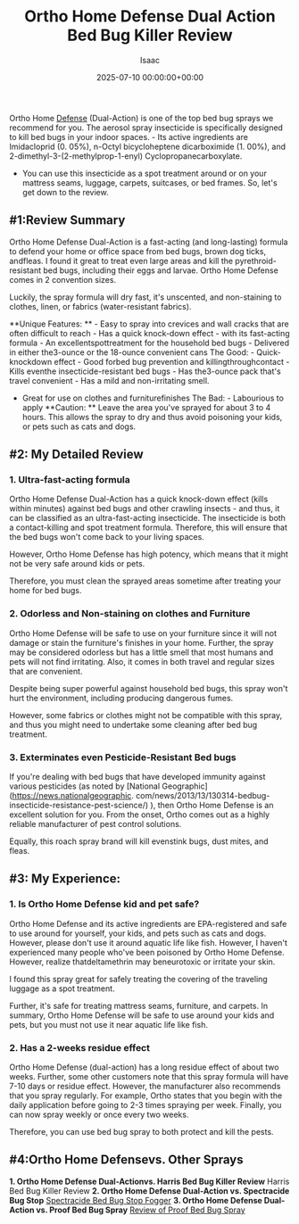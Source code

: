 ﻿---
title: Ortho Home Defense Dual Action Bed Bug Killer Review
description: Ortho Home Defense Dual-Action is one of the top bed bug sprays we recommend for you. The aerosol spray insecticide is specifically designed to kill bed bugs...
slug: /ortho-home-defense-dual-action-bed-bug-killer-review/
date: 2025-07-10 00:00:00+00:00
lastmod: 2025-07-10 00:00:00+03:00
author: Isaac
categories:
- Drains
- Guide
tags:
- drains
- ortho
- defense
layout: post
---

Ortho Home [Defense](https://pestpolicy.com/best-crossbow-for-self-defense/) (Dual-Action) is one of the top bed bug sprays we recommend for you. The aerosol spray insecticide is specifically designed to kill bed bugs in your indoor spaces. - Its active ingredients are Imidacloprid (0. 05%), n-Octyl bicycloheptene dicarboximide (1. 00%), and 2-dimethyl-3-(2-methylprop-1-enyl) Cyclopropanecarboxylate.

- You can use this insecticide as a spot treatment around or on your mattress seams, luggage, carpets, suitcases, or bed frames. So, let's get down to the review.

##  #1:Review Summary

Ortho Home Defense Dual-Action is a fast-acting (and long-lasting) formula to defend your home or office space from bed bugs, brown dog ticks, andfleas. I found it great to treat even large areas and kill the pyrethroid-resistant bed bugs, including their eggs and larvae. Ortho Home Defense comes in 2 convention sizes.

Luckily, the spray formula will dry fast, it's unscented, and non-staining to clothes, linen, or fabrics (water-resistant fabrics).

**Unique Features: ** - Easy to spray into crevices and wall cracks that are often difficult to reach - Has a quick knock-down effect - with its fast-acting formula - An excellentspottreatment for the household bed bugs - Delivered in either the3-ounce or the 18-ounce convenient cans The Good: - Quick-knockdown effect - Good forbed bug prevention and killingthroughcontact - Kills eventhe insecticide-resistant bed bugs - Has the3-ounce pack that's travel convenient - Has a mild and non-irritating smell.

- Great for use on clothes and furniturefinishes The Bad: - Labourious to apply **Caution: ** Leave the area you've sprayed for about 3 to 4 hours. This allows the spray to dry and thus avoid poisoning your kids, or pets such as cats and dogs.

##  #2: My Detailed Review

###  1. Ultra-fast-acting formula

Ortho Home Defense Dual-Action has a quick knock-down effect (kills within minutes) against bed bugs and other crawling insects - and thus, it can be classified as an ultra-fast-acting insecticide. The insecticide is both a contact-killing and spot treatment formula. Therefore, this will ensure that the bed bugs won't come back to your living spaces.

However, Ortho Home Defense has high potency, which means that it might not be very safe around kids or pets.

Therefore, you must clean the sprayed areas sometime after treating your home for bed bugs.

###  2. Odorless and Non-staining on clothes and Furniture

Ortho Home Defense will be safe to use on your furniture since it will not damage or stain the furniture's finishes in your home. Further, the spray may be considered odorless but has a little smell that most humans and pets will not find irritating. Also, it comes in both travel and regular sizes that are convenient.

Despite being super powerful against household bed bugs, this spray won't hurt the environment, including producing dangerous fumes.

However, some fabrics or clothes might not be compatible with this spray, and thus you might need to undertake some cleaning after bed bug treatment.

###  3. Exterminates even Pesticide-Resistant Bed bugs

If you're dealing with bed bugs that have developed immunity against various pesticides (as noted by [National Geographic](https://news.nationalgeographic. com/news/2013/13/130314-bedbug-insecticide-resistance-pest-science/) ), then Ortho Home Defense is an excellent solution for you. From the onset, Ortho comes out as a highly reliable manufacturer of pest control solutions.

Equally, this roach spray brand will kill evenstink bugs, dust mites, and fleas.

##  #3: My Experience:

###  1. Is Ortho Home Defense kid and pet safe?

Ortho Home Defense and its active ingredients are EPA-registered and safe to use around for yourself, your kids, and pets such as cats and dogs. However, please don't use it around aquatic life like fish. However, I haven't experienced many people who've been poisoned by Ortho Home Defense. However, realize thatdeltamethrin may beneurotoxic or irritate your skin.

I found this spray great for safely treating the covering of the traveling luggage as a spot treatment.

Further, it's safe for treating mattress seams, furniture, and carpets. In summary, Ortho Home Defense will be safe to use around your kids and pets, but you must not use it near aquatic life like fish.

###  2. Has a 2-weeks residue effect

Ortho Home Defense (dual-action) has a long residue effect of about two weeks. Further, some other customers note that this spray formula will have 7-10 days or residue effect. However, the manufacturer also recommends that you spray regularly. For example, Ortho states that you begin with the daily application before going to 2-3 times spraying per week. Finally, you can now spray weekly or once every two weeks.

Therefore, you can use bed bug spray to both protect and kill the pests.

##  #4:Ortho Home Defensevs. Other Sprays

**1. Ortho Home Defense Dual-Actionvs. Harris Bed Bug Killer Review** Harris Bed Bug Killer Review **2. Ortho Home Defense Dual-Action vs. Spectracide Bug Stop** [Spectracide Bed Bug Stop Fogger](https://pestpolicy.com/spectracide-bug-stop-fogger-review-for-bed-bugs/) **3. Ortho Home Defense Dual-Action vs. Proof Bed Bug Spray** [Review of Proof Bed Bug Spray](https://pestpolicy.com/proof-bed-bug-spray-review/)

